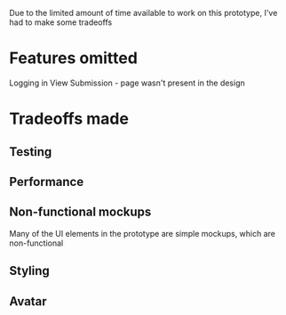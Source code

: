 Due to the limited amount of time available to work on this prototype, I've had to make some tradeoffs

# Features omitted
Logging in
View Submission - page wasn't present in the design

# Tradeoffs made

## Testing
## Performance
## Non-functional mockups
Many of the UI elements in the prototype are simple mockups, which are non-functional

## Styling
## Avatar
